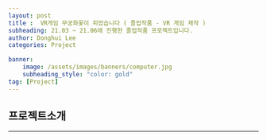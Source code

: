 ```yaml
---
layout: post
title :  VR게임 무궁화꽃이 피었습니다 ( 졸업작품 - VR 게임 제작 )
subheading: 21.03 ~ 21.06에 진행한 졸업작품 프로젝트입니다.
author: Donghui Lee
categories: Project

banner:
    image: /assets/images/banners/computer.jpg
    subheading_style: "color: gold"
tag: [Project]
---
```

## 프로젝트소개

---

